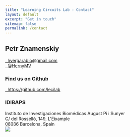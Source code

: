 ```yaml
---
title: "Learning Circuits Lab - Contact"
layout: default
excerpt: "Get in touch"
sitemap: false
permalink: /contact
---
```


<div class="col-sm-6 text-center">
<h2>Petr Znamenskiy</h2>
<p>
<a href="mailto:hvergarabio@gmail.com"><i class="fas fa-envelope fa-fw"></i>&nbsp; hvergarabio@gmail.com</a><br />
<a href="https://twitter.com/HernyMV"><i class="fab fa-twitter"></i>&nbsp; @HernyMV</a>
</p>
</div>

<div class="col-sm-6 text-center my-auto">
<h3>Find us on Github</h3>
<p><a href="https://github.com/lecilab">
<i class="fab fa-github"></i>&nbsp; https://github.com/lecilab</a></p>
</div>

<div class="col-sm-6 my-auto text-center">
<h3>IDIBAPS</h3>
Instituto de Investigaciones Biomédicas August Pi i Sunyer <br />
C/ del Rosselló, 149, L'Eixample <br />
08036 Barcelona, Spain <br />
</div>

<div class="col-sm-6 text-center">
<img class="img-fluid" src="{{ site.url }}{{ site.baseurl }}/images/idibaps_aereo.png">
</div>

